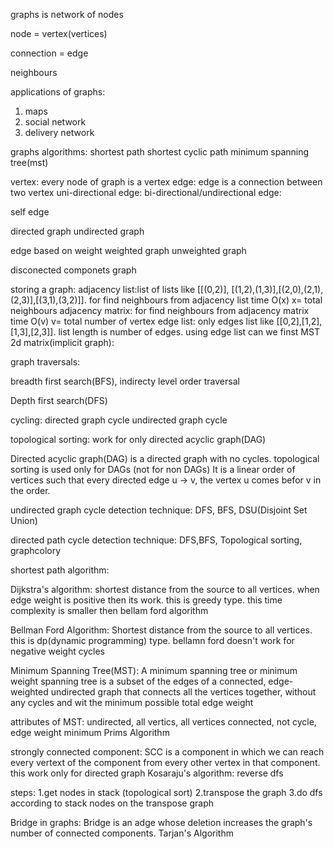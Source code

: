 graphs is network of nodes

node = vertex(vertices)

connection = edge

neighbours


applications of graphs:
1. maps
2. social network
3. delivery network

graphs algorithms:
shortest path
shortest cyclic path
minimum spanning tree(mst)


vertex: every node of graph is a vertex
edge: edge is a connection between two vertex
uni-directional edge:
bi-directional/undirectional edge:

self edge


directed graph
undirected graph

edge based on weight
weighted graph
unweighted graph 

disconected componets graph


storing a graph:
adjacency list:list of lists like [[(0,2)], [(1,2),(1,3)],[(2,0),(2,1),(2,3)],[(3,1),(3,2)]]. for find neighbours from adjacency list time O(x)  x= total neighbours
adjacency matrix:  for find neighbours from adjacency matrix time O(v)  v= total number of vertex
edge list: only edges list like [[0,2],[1,2],[1,3],[2,3]]. list length is number of edges. using edge list can we finst MST
2d matrix(implicit graph):



graph traversals:

breadth first search(BFS), indirecty level order traversal

Depth first search(DFS)

cycling:
directed graph cycle
undirected graph cycle


topological sorting:
work for only directed acyclic graph(DAG)

Directed acyclic graph(DAG) is a directed graph with no cycles. topological sorting is used only for DAGs (not for non DAGs)
It is a linear order of vertices such that every directed edge u -> v, the vertex u comes befor v in the order.



undirected graph cycle detection technique: DFS, BFS, DSU(Disjoint Set Union)

directed path cycle detection technique: DFS,BFS, Topological sorting, graphcolory


shortest path algorithm:

Dijkstra's algorithm: shortest distance from the source to all vertices. when edge weight is positive then its work. this is greedy type. this time complexity is smaller then bellam ford algorithm

Bellman Ford Algorithm: Shortest distance from the source to all vertices. this is dp(dynamic programming) type. bellamn ford doesn't work for negative weight cycles


Minimum Spanning Tree(MST): A minimum spanning tree or minimum weight spanning tree is a subset of the edges of a connected, edge-weighted undirected graph that connects all the vertices together, without any cycles and wit the minimum possible total edge weight

attributes of MST: 
undirected, all vertics, all vertices connected, not cycle, edge weight minimum
Prims Algorithm


strongly connected component: SCC is a component in which we can reach every vertext of the component from every other vertex in that component. this work only for directed graph
Kosaraju's algorithm: reverse dfs 

steps:
1.get nodes in stack (topological sort)
2.transpose the graph
3.do dfs according to stack nodes on the transpose graph


Bridge in graphs: Bridge is an adge whose deletion increases the graph's number of connected components.
Tarjan's Algorithm